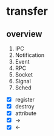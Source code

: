 # transfer

## overview
1. IPC
2. Notification
3. Event
4. RPC
5. Socket
6. Signal
7. Sched

- [x] register
- [x] destroy
- [x] attribute
- [x] ->
- [x] <-
